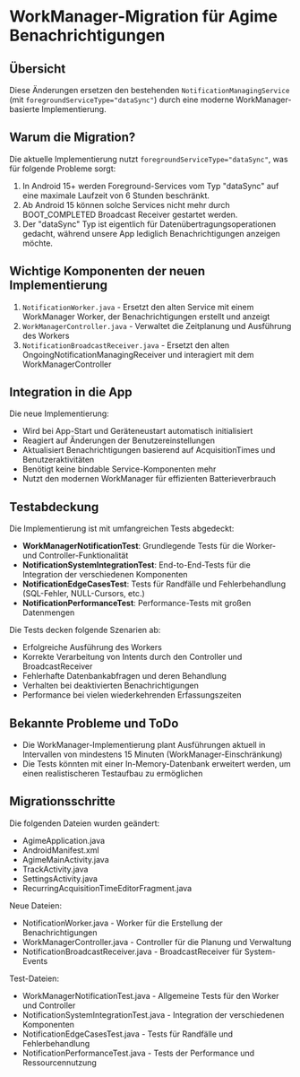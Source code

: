 # WorkManager-Migration für Agime Benachrichtigungen

## Übersicht

Diese Änderungen ersetzen den bestehenden `NotificationManagingService` (mit `foregroundServiceType="dataSync"`) durch eine moderne WorkManager-basierte Implementierung.

## Warum die Migration?

Die aktuelle Implementierung nutzt `foregroundServiceType="dataSync"`, was für folgende Probleme sorgt:

1. In Android 15+ werden Foreground-Services vom Typ "dataSync" auf eine maximale Laufzeit von 6 Stunden beschränkt.
2. Ab Android 15 können solche Services nicht mehr durch BOOT_COMPLETED Broadcast Receiver gestartet werden.
3. Der "dataSync" Typ ist eigentlich für Datenübertragungsoperationen gedacht, während unsere App lediglich Benachrichtigungen anzeigen möchte.

## Wichtige Komponenten der neuen Implementierung

1. `NotificationWorker.java` - Ersetzt den alten Service mit einem WorkManager Worker, der Benachrichtigungen erstellt und anzeigt
2. `WorkManagerController.java` - Verwaltet die Zeitplanung und Ausführung des Workers
3. `NotificationBroadcastReceiver.java` - Ersetzt den alten OngoingNotificationManagingReceiver und interagiert mit dem WorkManagerController

## Integration in die App

Die neue Implementierung:

- Wird bei App-Start und Geräteneustart automatisch initialisiert
- Reagiert auf Änderungen der Benutzereinstellungen
- Aktualisiert Benachrichtigungen basierend auf AcquisitionTimes und Benutzeraktivitäten
- Benötigt keine bindable Service-Komponenten mehr
- Nutzt den modernen WorkManager für effizienten Batterieverbrauch

## Testabdeckung

Die Implementierung ist mit umfangreichen Tests abgedeckt:

- **WorkManagerNotificationTest**: Grundlegende Tests für die Worker- und Controller-Funktionalität
- **NotificationSystemIntegrationTest**: End-to-End-Tests für die Integration der verschiedenen Komponenten
- **NotificationEdgeCasesTest**: Tests für Randfälle und Fehlerbehandlung (SQL-Fehler, NULL-Cursors, etc.)
- **NotificationPerformanceTest**: Performance-Tests mit großen Datenmengen

Die Tests decken folgende Szenarien ab:
- Erfolgreiche Ausführung des Workers
- Korrekte Verarbeitung von Intents durch den Controller und BroadcastReceiver
- Fehlerhafte Datenbankabfragen und deren Behandlung
- Verhalten bei deaktivierten Benachrichtigungen
- Performance bei vielen wiederkehrenden Erfassungszeiten

## Bekannte Probleme und ToDo

- Die WorkManager-Implementierung plant Ausführungen aktuell in Intervallen von mindestens 15 Minuten (WorkManager-Einschränkung)
- Die Tests könnten mit einer In-Memory-Datenbank erweitert werden, um einen realistischeren Testaufbau zu ermöglichen

## Migrationsschritte

Die folgenden Dateien wurden geändert:
- AgimeApplication.java
- AndroidManifest.xml
- AgimeMainActivity.java
- TrackActivity.java
- SettingsActivity.java
- RecurringAcquisitionTimeEditorFragment.java

Neue Dateien:
- NotificationWorker.java - Worker für die Erstellung der Benachrichtigungen
- WorkManagerController.java - Controller für die Planung und Verwaltung
- NotificationBroadcastReceiver.java - BroadcastReceiver für System-Events

Test-Dateien:
- WorkManagerNotificationTest.java - Allgemeine Tests für den Worker und Controller
- NotificationSystemIntegrationTest.java - Integration der verschiedenen Komponenten
- NotificationEdgeCasesTest.java - Tests für Randfälle und Fehlerbehandlung
- NotificationPerformanceTest.java - Tests der Performance und Ressourcennutzung
